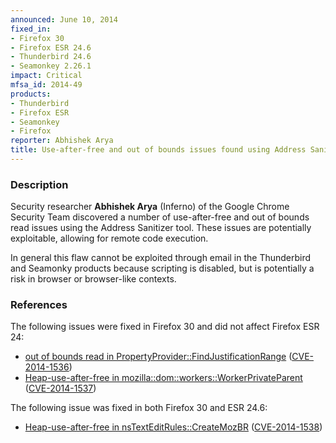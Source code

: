 ```yaml
---
announced: June 10, 2014
fixed_in:
- Firefox 30
- Firefox ESR 24.6
- Thunderbird 24.6
- Seamonkey 2.26.1
impact: Critical
mfsa_id: 2014-49
products:
- Thunderbird
- Firefox ESR
- Seamonkey
- Firefox
reporter: Abhishek Arya
title: Use-after-free and out of bounds issues found using Address Sanitizer
---
```


<h3>Description</h3>

<p>Security researcher <strong>Abhishek Arya</strong> (Inferno) of the Google
Chrome Security Team discovered a number of use-after-free and out of bounds read 
issues using the Address Sanitizer tool. These issues are potentially exploitable, 
allowing for remote code execution. 
</p>

<p class="note">In general this flaw cannot be exploited through email in the
Thunderbird and Seamonky products because scripting is disabled, but is 
potentially a risk in browser or browser-like contexts.</p>

<h3>References</h3>

The following issues were fixed in Firefox 30 and did not affect Firefox ESR 24:

<ul>
  <li><a href="https://bugzilla.mozilla.org/show_bug.cgi?id=989994">
       out of bounds read in PropertyProvider::FindJustificationRange</a> (<a href="http://cve.mitre.org/cgi-bin/cvename.cgi?name=CVE-2014-1536" class="ex-ref">CVE-2014-1536</a>)</li>
  <li><a href="https://bugzilla.mozilla.org/show_bug.cgi?id=999274">
        Heap-use-after-free in mozilla::dom::workers::WorkerPrivateParent</a>
(<a href="http://cve.mitre.org/cgi-bin/cvename.cgi?name=CVE-2014-1537" class="ex-ref">CVE-2014-1537</a>)</li>
</ul>

The following issue was fixed in both Firefox 30 and ESR 24.6:

<ul>
  <li><a href="https://bugzilla.mozilla.org/show_bug.cgi?id=1005584">
       Heap-use-after-free in nsTextEditRules::CreateMozBR</a> (<a href="http://cve.mitre.org/cgi-bin/cvename.cgi?name=CVE-2014-1538" class="ex-ref">CVE-2014-1538</a>)</li>
</ul>



